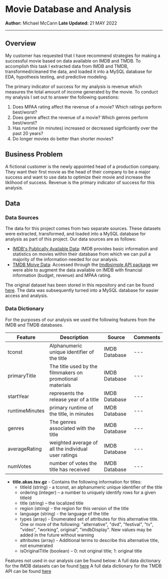 # **Movie Database and Analysis**

**Author:** Michael McCann
**Late Updated:** 21 MAY 2022
___

## Overview
My customer has requested that I have recommend strategies for making a successful movie based on data available on IMDB and TMDB. To accomplish this task I extracted data from IMDB and TMDB, transformed/cleaned the data, and loaded it into a MySQL database for EDA, hypothesis testing, and predictive modeling. 

The primary indicator of success for my analysis is revenue which measures the total amount of income generated by the movie. To conduct my analysis I set out to answer the following questions:
1. Does MPAA rating affect the revenue of a movie? Which ratings perform best/worst?
2. Does genre affect the revenue of a movie? Which genres perform best/worst?
3. Has runtime (in minutes) increased or decreased signficiantly over the past 20 years?
4. Do longer movies do better than shorter movies? 

## Business Problem 
A fictional customer is the newly appointed head of a production company. They want their first movie as the head of their company to be a major success and want to use data to optimize their movie and increase the liklihood of success. Revenue is the primary indicator of success for this analysis.

## Data
### Data Sources
The data for this project comes from two separate sources. These datasets were extracted, transformed, and loaded into a MySQL database for analysis as part of this project. Our data sources are as follows:
- [IMDB's Publically Available Data](https://datasets.imdbws.com/): IMDB provides basic information and statistics on movies within their database from which we can pull a majority of the information needed for our analysis. 
- [TMDB Moive Data](https://www.themoviedb.org/): Accessed through the [tmdbsimple API package](https://github.com/celiao/tmdbsimple) we were able to augment the data available on IMDB with financial information (budget, revenue) and MPAA rating.

The original dataset has been stored in this repository and can be found [here](https://github.com/msmccann10/PP-movie-database-and-analysis/tree/main/data). The data was subsequently turned into a MySQL database for easier access and analysis.

### Data Dictionary
For the purposes of our analysis we used the following features from the IMDB and TMDB databases. 

|Feature|Description|Source|Comments|
|---|---|---|---|
|tconst|Alphanumeric unique identifier of the title|IMDB Database|---|
|primaryTitle|The title used by the filmmakers on promotional materials|IMDB Database|---|
|startYear|represents the release year of a title|IMDB Database|---|
|runtimeMinutes|primary runtime of the title, in minutes|IMDB Database|---|
|genres|The genres associated with the title|IMDB Database|---|
|averageRating|weighted average of all the individual user ratings|IMDB Database|---|
|numVotes|number of votes the title has received|IMDB Database|---|



+ **title.akas.tsv.gz** - Contains the following information for titles:
  - titleId (string) - a tconst, an alphanumeric unique identifier of the title
  - ordering (integer) – a number to uniquely identify rows for a given titleId
  - title (string) – the localized title
  - region (string) - the region for this version of the title
  - language (string) - the language of the title
  - types (array) - Enumerated set of attributes for this alternative title. One or more of the following: "alternative", "dvd", "festival", "tv", "video", "working", original", "imdbDisplay". New values may be added in the future without warning
  - attributes (array) - Additional terms to describe this alternative title, not enumerated
  - isOriginalTitle (boolean) – 0: not original title; 1: original title

Features not used in our analysis can be found below:
A full data dictionary for the IMDB datasets can be found [here](https://www.imdb.com/interfaces/)
A full data dictionary for the TMDB API can be found [here](https://developers.themoviedb.org/3/movies/get-movie-details)
